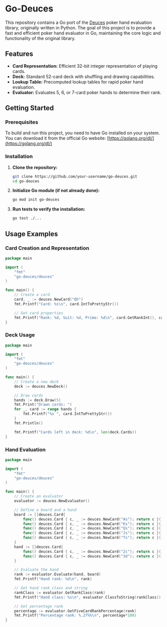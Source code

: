 # Go-Deuces

This repository contains a Go port of the [Deuces](https://github.com/worldveil/deuces) poker hand evaluation library, originally written in Python. The goal of this project is to provide a fast and efficient poker hand evaluator in Go, maintaining the core logic and functionality of the original library.

## Features

- **Card Representation:** Efficient 32-bit integer representation of playing cards.
- **Deck:** Standard 52-card deck with shuffling and drawing capabilities.
- **Lookup Table:** Precomputed lookup tables for rapid poker hand evaluation.
- **Evaluator:** Evaluates 5, 6, or 7-card poker hands to determine their rank.

## Getting Started

### Prerequisites

To build and run this project, you need to have Go installed on your system. You can download it from the official Go website: [https://golang.org/dl/](https://golang.org/dl/)

### Installation

1.  **Clone the repository:**

    ```bash
    git clone https://github.com/your-username/go-deuces.git
    cd go-deuces
    ```

2.  **Initialize Go module (if not already done):**

    ```bash
    go mod init go-deuces
    ```

3.  **Run tests to verify the installation:**

    ```bash
    go test ./...
    ```

## Usage Examples

### Card Creation and Representation

```go
package main

import (
	"fmt"
	"go-deuces/deuces"
)

func main() {
	// Create a card
	card, _ := deuces.NewCard("Qh")
	fmt.Printf("Card: %s\n", card.IntToPrettyStr())

	// Get card properties
	fmt.Printf("Rank: %d, Suit: %d, Prime: %d\n", card.GetRankInt(), card.GetSuitInt(), card.GetPrime())
}
```

### Deck Usage

```go
package main

import (
	"fmt"
	"go-deuces/deuces"
)

func main() {
	// Create a new deck
	deck := deuces.NewDeck()

	// Draw cards
	hands := deck.Draw(5)
	fmt.Print("Drawn cards: ")
	for _, card := range hands {
		fmt.Printf("%s ", card.IntToPrettyStr())
	}
	fmt.Println()

	fmt.Printf("Cards left in deck: %d\n", len(deck.Cards))
}
```

### Hand Evaluation

```go
package main

import (
	"fmt"
	"go-deuces/deuces"
)

func main() {
	// Create an evaluator
	evaluator := deuces.NewEvaluator()

	// Define a board and a hand
	board := []deuces.Card{
		func() deuces.Card { c, _ := deuces.NewCard("As"); return c }(),
		func() deuces.Card { c, _ := deuces.NewCard("Ks"); return c }(),
		func() deuces.Card { c, _ := deuces.NewCard("Qs"); return c }(),
		func() deuces.Card { c, _ := deuces.NewCard("Js"); return c }(),
		func() deuces.Card { c, _ := deuces.NewCard("Ts"); return c }(),
	}
	hand := []deuces.Card{
		func() deuces.Card { c, _ := deuces.NewCard("2c"); return c }(),
		func() deuces.Card { c, _ := deuces.NewCard("3d"); return c }(),
	}

	// Evaluate the hand
	rank := evaluator.Evaluate(hand, board)
	fmt.Printf("Hand rank: %d\n", rank)

	// Get hand rank class and string
	rankClass := evaluator.GetRankClass(rank)
	fmt.Printf("Hand class: %s\n", evaluator.ClassToString(rankClass))

	// Get percentage rank
	percentage := evaluator.GetFiveCardRankPercentage(rank)
	fmt.Printf("Percentage rank: %.2f%%\n", percentage*100)
}
```